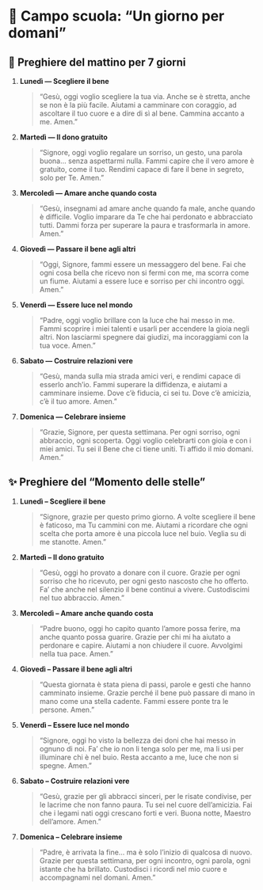 # 🌈 Campo scuola: “Un giorno per domani”

## 📅 Preghiere del mattino per 7 giorni

1.  **Lunedì — Scegliere il bene**
    > “Gesù, oggi voglio scegliere la tua via. Anche se è stretta, anche se non è la più facile. Aiutami a camminare con coraggio, ad ascoltare il tuo cuore e a dire di sì al bene. Cammina accanto a me. Amen.”
2.  **Martedì — Il dono gratuito**
    > “Signore, oggi voglio regalare un sorriso, un gesto, una parola buona… senza aspettarmi nulla. Fammi capire che il vero amore è gratuito, come il tuo. Rendimi capace di fare il bene in segreto, solo per Te. Amen.”
3.  **Mercoledì — Amare anche quando costa**
    > “Gesù, insegnami ad amare anche quando fa male, anche quando è difficile. Voglio imparare da Te che hai perdonato e abbracciato tutti. Dammi forza per superare la paura e trasformarla in amore. Amen.”
4.  **Giovedì — Passare il bene agli altri**
    > “Oggi, Signore, fammi essere un messaggero del bene. Fai che ogni cosa bella che ricevo non si fermi con me, ma scorra come un fiume. Aiutami a essere luce e sorriso per chi incontro oggi. Amen.”
5.  **Venerdì — Essere luce nel mondo**
    > “Padre, oggi voglio brillare con la luce che hai messo in me. Fammi scoprire i miei talenti e usarli per accendere la gioia negli altri. Non lasciarmi spegnere dai giudizi, ma incoraggiami con la tua voce. Amen.”
6.  **Sabato — Costruire relazioni vere**
    > “Gesù, manda sulla mia strada amici veri, e rendimi capace di esserlo anch’io. Fammi superare la diffidenza, e aiutami a camminare insieme. Dove c’è fiducia, ci sei tu. Dove c’è amicizia, c’è il tuo amore. Amen.”
7.  **Domenica — Celebrare insieme**
    > “Grazie, Signore, per questa settimana. Per ogni sorriso, ogni abbraccio, ogni scoperta. Oggi voglio celebrarti con gioia e con i miei amici. Tu sei il Bene che ci tiene uniti. Ti affido il mio domani. Amen.”

## ✨ Preghiere del “Momento delle stelle”

1.  **Lunedì – Scegliere il bene**
    > “Signore, grazie per questo primo giorno. A volte scegliere il bene è faticoso, ma Tu cammini con me. Aiutami a ricordare che ogni scelta che porta amore è una piccola luce nel buio. Veglia su di me stanotte. Amen.”
2.  **Martedì – Il dono gratuito**
    > “Gesù, oggi ho provato a donare con il cuore. Grazie per ogni sorriso che ho ricevuto, per ogni gesto nascosto che ho offerto. Fa’ che anche nel silenzio il bene continui a vivere. Custodiscimi nel tuo abbraccio. Amen.”
3.  **Mercoledì – Amare anche quando costa**
    > “Padre buono, oggi ho capito quanto l’amore possa ferire, ma anche quanto possa guarire. Grazie per chi mi ha aiutato a perdonare e capire. Aiutami a non chiudere il cuore. Avvolgimi nella tua pace. Amen.”
4.  **Giovedì – Passare il bene agli altri**
    > “Questa giornata è stata piena di passi, parole e gesti che hanno camminato insieme. Grazie perché il bene può passare di mano in mano come una stella cadente. Fammi essere ponte tra le persone. Amen.”
5.  **Venerdì – Essere luce nel mondo**
    > “Signore, oggi ho visto la bellezza dei doni che hai messo in ognuno di noi. Fa’ che io non li tenga solo per me, ma li usi per illuminare chi è nel buio. Resta accanto a me, luce che non si spegne. Amen.”
6.  **Sabato – Costruire relazioni vere**
    > “Gesù, grazie per gli abbracci sinceri, per le risate condivise, per le lacrime che non fanno paura. Tu sei nel cuore dell’amicizia. Fai che i legami nati oggi crescano forti e veri. Buona notte, Maestro dell’amore. Amen.”
7.  **Domenica – Celebrare insieme**
    > “Padre, è arrivata la fine… ma è solo l’inizio di qualcosa di nuovo. Grazie per questa settimana, per ogni incontro, ogni parola, ogni istante che ha brillato. Custodisci i ricordi nel mio cuore e accompagnami nel domani. Amen.”
